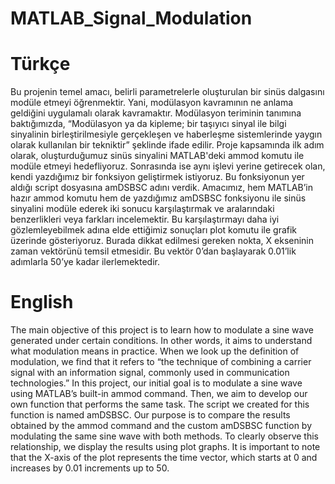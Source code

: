 # MATLAB_Signal_Modulation
# Türkçe
Bu projenin temel amacı, belirli parametrelerle oluşturulan bir sinüs dalgasını modüle etmeyi öğrenmektir. Yani, modülasyon kavramının ne anlama geldiğini uygulamalı olarak kavramaktır. Modülasyon teriminin tanımına baktığımızda, “Modülasyon ya da kipleme; bir taşıyıcı sinyal ile bilgi sinyalinin birleştirilmesiyle gerçekleşen ve haberleşme sistemlerinde yaygın olarak kullanılan bir tekniktir” şeklinde ifade edilir. Proje kapsamında ilk adım olarak, oluşturduğumuz sinüs sinyalini MATLAB'deki ammod komutu ile modüle etmeyi hedefliyoruz. Sonrasında ise aynı işlevi yerine getirecek olan, kendi yazdığımız bir fonksiyon geliştirmek istiyoruz. Bu fonksiyonun yer aldığı script dosyasına amDSBSC adını verdik. Amacımız, hem MATLAB’in hazır ammod komutu hem de yazdığımız amDSBSC fonksiyonu ile sinüs sinyalini modüle ederek iki sonucu karşılaştırmak ve aralarındaki benzerlikleri veya farkları incelemektir. Bu karşılaştırmayı daha iyi gözlemleyebilmek adına elde ettiğimiz sonuçları plot komutu ile grafik üzerinde gösteriyoruz. Burada dikkat edilmesi gereken nokta, X ekseninin zaman vektörünü temsil etmesidir. Bu vektör 0’dan başlayarak 0.01’lik adımlarla 50’ye kadar ilerlemektedir.
# English
The main objective of this project is to learn how to modulate a sine wave generated under certain conditions. In other words, it aims to understand what modulation means in practice. When we look up the definition of modulation, we find that it refers to “the technique of combining a carrier signal with an information signal, commonly used in communication technologies.” In this project, our initial goal is to modulate a sine wave using MATLAB’s built-in ammod command. Then, we aim to develop our own function that performs the same task. The script we created for this function is named amDSBSC. Our purpose is to compare the results obtained by the ammod command and the custom amDSBSC function by modulating the same sine wave with both methods. To clearly observe this relationship, we display the results using plot graphs. It is important to note that the X-axis of the plot represents the time vector, which starts at 0 and increases by 0.01 increments up to 50.
